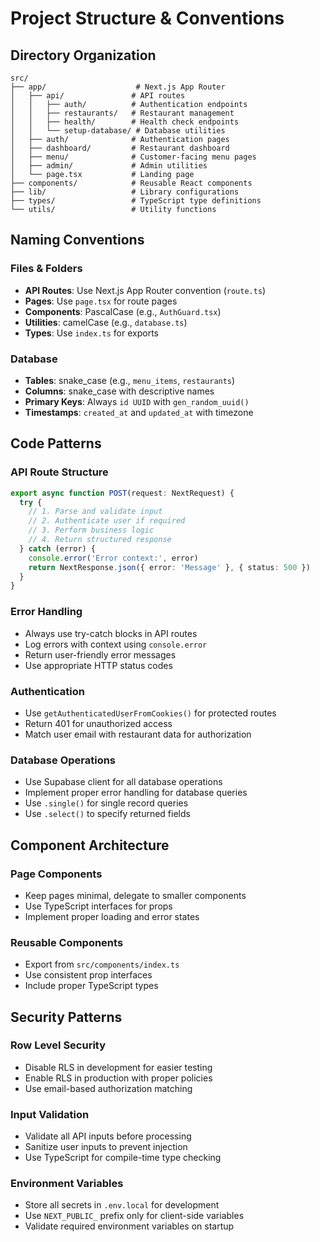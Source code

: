 # Project Structure & Conventions

## Directory Organization

```
src/
├── app/                    # Next.js App Router
│   ├── api/               # API routes
│   │   ├── auth/          # Authentication endpoints
│   │   ├── restaurants/   # Restaurant management
│   │   ├── health/        # Health check endpoints
│   │   └── setup-database/ # Database utilities
│   ├── auth/              # Authentication pages
│   ├── dashboard/         # Restaurant dashboard
│   ├── menu/              # Customer-facing menu pages
│   ├── admin/             # Admin utilities
│   └── page.tsx           # Landing page
├── components/            # Reusable React components
├── lib/                   # Library configurations
├── types/                 # TypeScript type definitions
└── utils/                 # Utility functions
```

## Naming Conventions

### Files & Folders
- **API Routes**: Use Next.js App Router convention (`route.ts`)
- **Pages**: Use `page.tsx` for route pages
- **Components**: PascalCase (e.g., `AuthGuard.tsx`)
- **Utilities**: camelCase (e.g., `database.ts`)
- **Types**: Use `index.ts` for exports

### Database
- **Tables**: snake_case (e.g., `menu_items`, `restaurants`)
- **Columns**: snake_case with descriptive names
- **Primary Keys**: Always `id UUID` with `gen_random_uuid()`
- **Timestamps**: `created_at` and `updated_at` with timezone

## Code Patterns

### API Route Structure
```typescript
export async function POST(request: NextRequest) {
  try {
    // 1. Parse and validate input
    // 2. Authenticate user if required
    // 3. Perform business logic
    // 4. Return structured response
  } catch (error) {
    console.error('Error context:', error)
    return NextResponse.json({ error: 'Message' }, { status: 500 })
  }
}
```

### Error Handling
- Always use try-catch blocks in API routes
- Log errors with context using `console.error`
- Return user-friendly error messages
- Use appropriate HTTP status codes

### Authentication
- Use `getAuthenticatedUserFromCookies()` for protected routes
- Return 401 for unauthorized access
- Match user email with restaurant data for authorization

### Database Operations
- Use Supabase client for all database operations
- Implement proper error handling for database queries
- Use `.single()` for single record queries
- Use `.select()` to specify returned fields

## Component Architecture

### Page Components
- Keep pages minimal, delegate to smaller components
- Use TypeScript interfaces for props
- Implement proper loading and error states

### Reusable Components
- Export from `src/components/index.ts`
- Use consistent prop interfaces
- Include proper TypeScript types

## Security Patterns

### Row Level Security
- Disable RLS in development for easier testing
- Enable RLS in production with proper policies
- Use email-based authorization matching

### Input Validation
- Validate all API inputs before processing
- Sanitize user inputs to prevent injection
- Use TypeScript for compile-time type checking

### Environment Variables
- Store all secrets in `.env.local` for development
- Use `NEXT_PUBLIC_` prefix only for client-side variables
- Validate required environment variables on startup
